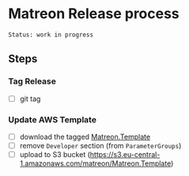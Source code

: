 # Matreon Release process

`Status: work in progress`

## Steps

### Tag Release

- [ ] git tag

### Update AWS Template

- [ ] download the tagged [Matreon.Template](https://raw.githubusercontent.com/Sjors/matreon/master/vendor/AWS/Matreon.Template)
- [ ] remove `Developer` section (from `ParameterGroups`)
- [ ] upload to S3 bucket (https://s3.eu-central-1.amazonaws.com/matreon/Matreon.Template) 
